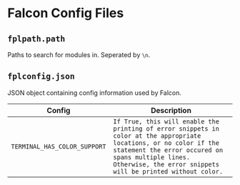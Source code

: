 # Falcon Config Files

## ```fplpath.path```
Paths to search for modules in. Seperated by ```\n```.

## ```fplconfig.json```
JSON object containing config information used by Falcon.

| Config     | Description                         |
| ---------------- | -------------------------------- |
| ```TERMINAL_HAS_COLOR_SUPPORT```        | ```If True, this will enable the printing of error snippets in color at the appropriate locations, or no color if the statement the error occured on spans multiple lines. Otherwise, the error snippets will be printed without color.```                     |